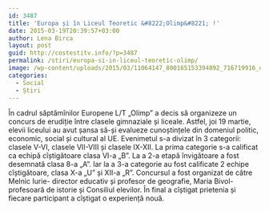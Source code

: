 ```yaml
---
id: 3487
title: 'Europa și în Liceul Teoretic &#8222;Olimp&#8221; !'
date: 2015-03-19T20:39:57+03:00
author: Lena Birca
layout: post
guid: http://costestitv.info/?p=3487
permalink: /stiri/europa-si-in-liceul-teoretic-olimp/
image: /wp-content/uploads/2015/03/11064147_800165153394892_716719916_o.jpg
categories:
  - Social
  - Știri
---
```

În cadrul săptămînilor Europene L/T &#8222;Olimp&#8221; a decis să organizeze un concurs de erudiție între clasele gimnaziale și liceale. <!--more-->Astfel, joi 19 martie, elevii liceului au avut șansa să-și evalueze cunoștințele din domeniul politic, economic, social și cultural al UE. Evenimetul s-a divizat în 3 categorii: clasele V-VI, clasele VII-VIII și clasele IX-XII. La prima categorie s-a calificat ca echipă cîștigătoare clasa VI-a &#8222;B&#8221;. La a 2-a etapă învigătoare a fost desemnată clasa 8-a &#8222;A&#8221;. Iar la a 3-a categorie au fost calificate 2 echipe cîștigătoare, clasa X-a &#8222;U&#8221; și XII-a &#8222;R&#8221;. Concursul a fost organizat de către Melnic Iurie- director educativ și profesor de geografie, Maria Bivol- profesoară de istorie și Consiliul elevilor. În final a cîștigat prietenia și fiecare participant a cîștigat o experiență nouă.